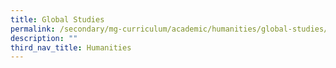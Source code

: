 ```yaml
---
title: Global Studies
permalink: /secondary/mg-curriculum/academic/humanities/global-studies/
description: ""
third_nav_title: Humanities
---
```

